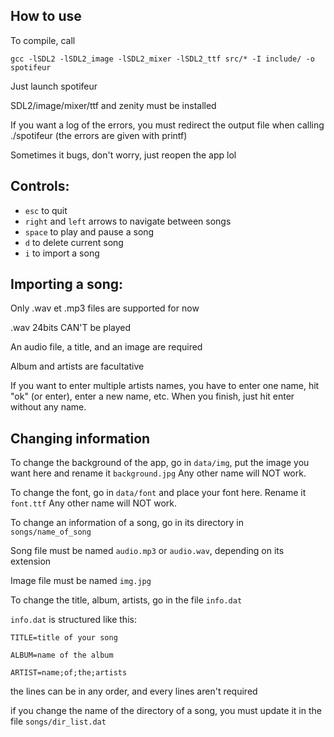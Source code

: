 ## How to use
To compile, call 
```
gcc -lSDL2 -lSDL2_image -lSDL2_mixer -lSDL2_ttf src/* -I include/ -o spotifeur
```

Just launch spotifeur

SDL2/image/mixer/ttf and zenity must be installed

If you want a log of the errors, you must redirect the output file when calling ./spotifeur (the errors are given with printf)

Sometimes it bugs, don't worry, just reopen the app lol

## Controls:
- `esc` to quit
- `right` and `left` arrows to navigate between songs
- `space` to play and pause a song
- `d` to delete current song
- `i` to import a song

## Importing a song:
Only .wav et .mp3 files are supported for now

.wav 24bits CAN'T be played 

An audio file, a title, and an image are required

Album and artists are facultative

If you want to enter multiple artists names, you have to enter one name, hit "ok" (or enter), enter a new name, etc. When you finish, just hit enter without any name.

## Changing information
To change the background of the app, go in `data/img`, put the image you want here and rename it `background.jpg`
Any other name will NOT work.


To change the font, go in `data/font` and place your font here. Rename it `font.ttf`
Any other name will NOT work.


To change an information of a song, go in its directory in `songs/name_of_song`

Song file must be named `audio.mp3` or `audio.wav`, depending on its extension

Image file must be named `img.jpg`

To change the title, album, artists, go in the file `info.dat`

`info.dat` is structured like this:

`TITLE=title of your song`

`ALBUM=name of the album`

`ARTIST=name;of;the;artists`

the lines can be in any order, and every lines aren't required


if you change the name of the directory of a song, you must update it in the file `songs/dir_list.dat`
